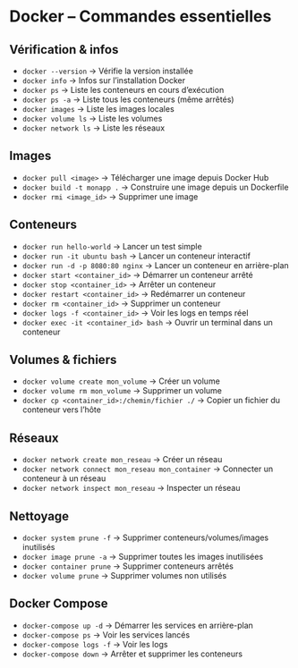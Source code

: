 # Docker – Commandes essentielles

## Vérification & infos

- `docker --version` → Vérifie la version installée  
- `docker info` → Infos sur l’installation Docker  
- `docker ps` → Liste les conteneurs en cours d’exécution  
- `docker ps -a` → Liste tous les conteneurs (même arrêtés)  
- `docker images` → Liste les images locales  
- `docker volume ls` → Liste les volumes  
- `docker network ls` → Liste les réseaux  

## Images

- `docker pull <image>` → Télécharger une image depuis Docker Hub  
- `docker build -t monapp .` → Construire une image depuis un Dockerfile  
- `docker rmi <image_id>` → Supprimer une image  

## Conteneurs

- `docker run hello-world` → Lancer un test simple  
- `docker run -it ubuntu bash` → Lancer un conteneur interactif  
- `docker run -d -p 8080:80 nginx` → Lancer un conteneur en arrière-plan  
- `docker start <container_id>` → Démarrer un conteneur arrêté  
- `docker stop <container_id>` → Arrêter un conteneur  
- `docker restart <container_id>` → Redémarrer un conteneur  
- `docker rm <container_id>` → Supprimer un conteneur  
- `docker logs -f <container_id>` → Voir les logs en temps réel  
- `docker exec -it <container_id> bash` → Ouvrir un terminal dans un conteneur  

## Volumes & fichiers

- `docker volume create mon_volume` → Créer un volume  
- `docker volume rm mon_volume` → Supprimer un volume  
- `docker cp <container_id>:/chemin/fichier ./` → Copier un fichier du conteneur vers l’hôte  

## Réseaux

- `docker network create mon_reseau` → Créer un réseau  
- `docker network connect mon_reseau mon_container` → Connecter un conteneur à un réseau  
- `docker network inspect mon_reseau` → Inspecter un réseau  

## Nettoyage

- `docker system prune -f` → Supprimer conteneurs/volumes/images inutilisés  
- `docker image prune -a` → Supprimer toutes les images inutilisées  
- `docker container prune` → Supprimer conteneurs arrêtés  
- `docker volume prune` → Supprimer volumes non utilisés  

## Docker Compose

- `docker-compose up -d` → Démarrer les services en arrière-plan  
- `docker-compose ps` → Voir les services lancés  
- `docker-compose logs -f` → Voir les logs  
- `docker-compose down` → Arrêter et supprimer les conteneurs  
